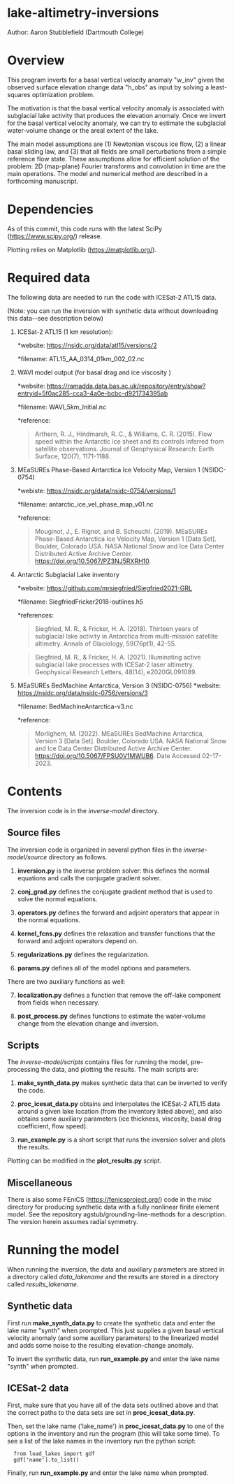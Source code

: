 # lake-altimetry-inversions
Author: Aaron Stubblefield (Dartmouth College)

# Overview
This program inverts for a basal vertical velocity anomaly "w_inv" given the observed surface
elevation change data "h_obs" as input by solving a least-squares optimization problem.

The motivation is that the basal vertical velocity anomaly is associated with
subglacial lake activity that produces the elevation anomaly. Once we invert
for the basal vertical velocity anomaly, we can try to estimate the subglacial
water-volume change or the areal extent of the lake.

The main model assumptions are (1) Newtonian viscous ice flow, (2) a linear
basal sliding law, and (3) that all fields are small perturbations from a simple
reference flow state. These assumptions allow for efficient solution of the problem:
2D (map-plane) Fourier transforms and convolution in time are the main
operations. The model and numerical method are described in a forthcoming manuscript.

# Dependencies
As of this commit, this code runs with the latest SciPy (https://www.scipy.org/)
release.

Plotting relies on Matplotlib (https://matplotlib.org/).

# Required data
The following data are needed to run the code with ICESat-2 ATL15 data.

(Note: you can run the inversion with synthetic data without downloading this data--see description below)

1. ICESat-2 ATL15 (1 km resolution):

   *website: https://nsidc.org/data/atl15/versions/2

   *filename: ATL15_AA_0314_01km_002_02.nc

2. WAVI model output (for basal drag and ice viscosity )

   *website: https://ramadda.data.bas.ac.uk/repository/entry/show?entryid=5f0ac285-cca3-4a0e-bcbc-d921734395ab

   *filename: WAVI_5km_Initial.nc

   *reference:
      >Arthern, R. J., Hindmarsh, R. C., & Williams, C. R. (2015). Flow speed within
      the Antarctic ice sheet and its controls inferred from satellite observations.
      Journal of Geophysical Research: Earth Surface, 120(7), 1171-1188.

3. MEaSUREs Phase-Based Antarctica Ice Velocity Map, Version 1 (NSIDC-0754)

   *webiste: https://nsidc.org/data/nsidc-0754/versions/1

   *filename: antarctic_ice_vel_phase_map_v01.nc

   *reference:
      > Mouginot, J., E. Rignot, and B. Scheuchl. (2019). MEaSUREs Phase-Based Antarctica Ice Velocity Map, Version 1 [Data Set]. Boulder, Colorado USA. NASA National Snow and Ice Data Center Distributed Active Archive Center. https://doi.org/10.5067/PZ3NJ5RXRH10. 

4. Antarctic Subglacial Lake inventory

   *website: https://github.com/mrsiegfried/Siegfried2021-GRL

   *filename: SiegfriedFricker2018-outlines.h5

   *references:

   >   Siegfried, M. R., & Fricker, H. A. (2018). Thirteen years of subglacial
      lake activity in Antarctica from multi-mission satellite altimetry.
      Annals of Glaciology, 59(76pt1), 42-55.

   >   Siegfried, M. R., & Fricker, H. A. (2021). Illuminating active
      subglacial lake processes with ICESat‐2 laser altimetry. Geophysical
      Research Letters, 48(14), e2020GL091089.

5. MEaSUREs BedMachine Antarctica, Version 3 (NSIDC-0756)
   *website: https://nsidc.org/data/nsidc-0756/versions/3

   *filename: BedMachineAntarctica-v3.nc

   *reference:
   
   > Morlighem, M. (2022). MEaSUREs BedMachine Antarctica, Version 3 [Data Set]. Boulder, Colorado USA. NASA National Snow and Ice Data Center Distributed Active Archive Center. https://doi.org/10.5067/FPSU0V1MWUB6. Date Accessed 02-17-2023.




# Contents
The inversion code is in the *inverse-model* directory.
## Source files
The inversion code is organized in several python files in the *inverse-model/source* directory as follows.

1. **inversion.py** is the inverse problem solver: this defines the normal equations
and calls the conjugate gradient solver.

2. **conj_grad.py** defines the conjugate gradient method that is used to solve
the normal equations.

3. **operators.py** defines the forward and adjoint operators that appear in the
normal equations.

4. **kernel_fcns.py** defines the relaxation and transfer functions that the forward and adjoint operators depend on.

5. **regularizations.py** defines the regularization.

6. **params.py** defines all of the model options and parameters.

There are two auxiliary functions as well:

7. **localization.py** defines a function that remove the off-lake component from fields when necessary.

8. **post_process.py** defines functions to estimate the water-volume change
from the elevation change and inversion.

## Scripts
The *inverse-model/scripts* contains files for running the model, pre-processing
the data, and plotting the results. The main scripts are:

1. **make_synth_data.py** makes synthetic data that can be inverted to verify the code.

2. **proc_icesat_data.py** obtains and interpolates the ICESat-2 ATL15 data around
a given lake location (from the inventory listed above), and also obtains some
auxiliary parameters (ice thickness, viscosity, basal drag coefficient, flow speed).

3. **run_example.py** is a short script that runs the inversion solver and plots
the results.

Plotting can  be modified in the **plot_results.py** script.

## Miscellaneous
There is also some FEniCS (https://fenicsproject.org/) code in the *misc* directory
for producing synthetic data with a fully nonlinear finite element model. See the repository
agstub/grounding-line-methods for a description. The version herein assumes
radial symmetry.

# Running the model
When running the inversion, the data and auxiliary parameters are stored in a directory
called *data_lakename* and the results are stored in a directory called
*results_lakename*.

## Synthetic data
First run **make_synth_data.py** to create the synthetic data and enter the
lake name "synth" when prompted. This just supplies a given basal vertical
velocity anomaly (and some auxiliary parameters) to the linearized model
and adds some noise to the resulting elevation-change anomaly.

To invert the synthetic data, run **run_example.py** and enter the lake name
"synth" when prompted.

## ICESat-2 data
First, make sure that you have all of the data sets outlined above and that
the correct paths to the data sets are set in **proc_icesat_data.py**.  

Then, set the lake name ('lake_name') in **proc_icesat_data.py** to one of the options in
the inventory and run the program (this will take some time).
To see a list of the lake names in the inventory run the python script:
```
  from load_lakes import gdf
  gdf['name'].to_list()
```

Finally, run **run_example.py** and enter the lake name
when prompted.
